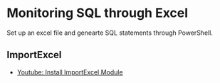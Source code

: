 # Monitoring SQL through Excel

Set up an excel file and genearte SQL statements through PowerShell.

## ImportExcel

- [Youtube: Install ImportExcel Module](https://www.youtube.com/watch?v=YyAEsZG21ao)